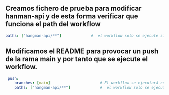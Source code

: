 ## Creamos fichero de prueba para modificar hanman-api y de esta forma verificar que funciona el path del workflow

```yaml
paths: ["hangman-api/**"]             #  el workflow solo se ejecute si los cambios afectan a la ruta concreta hangman-api/**
```

## Modificamos el README para provocar un push de la rama main y por tanto que se ejecute el workflow.

```yaml
 push:
    branches: [main]                      # El workflow se ejecutará cuando haya un push a la rama main.
    paths: ["hangman-api/**"]             #  el workflow solo se ejecute si los cambios afectan a la ruta concreta hangman-api/**
```
